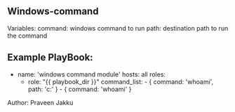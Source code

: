 Windows-command
---------------
Variables:
command: windows command to run
path: destination path to run the command

Example PlayBook: 
-----------------
- name: 'windows command module'
  hosts: all
  roles:
     - role: "{{ playbook_dir }}"
       command_list:
  	  - { command: 'whoami', path: 'c:\' }
	  - { command: 'whoami' }

Author:
Praveen Jakku
